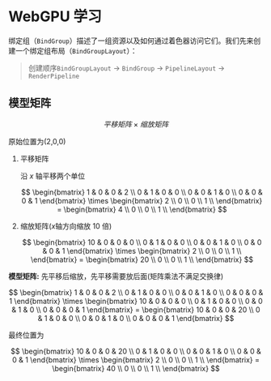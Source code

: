 # WebGPU 学习

绑定组（`BindGroup`）描述了一组资源以及如何通过着色器访问它们。我们先来创建一个绑定组布局（`BindGroupLayout`）：

> 创建顺序`BindGroupLayout` -> `BindGroup` -> `PipelineLayout` -> `RenderPipeline`

## 模型矩阵

$$
平移矩阵 \times 缩放矩阵
$$

原始位置为(2,0,0)

1. 平移矩阵

   沿 $x$ 轴平移两个单位

   $$
   \begin{bmatrix}
        1 & 0 & 0 & 2 \\
        0 & 1 & 0 & 0 \\
        0 & 0 & 1 & 0 \\
        0 & 0 & 0 & 1
    \end{bmatrix}
       \times
    \begin{bmatrix}
        2 \\
        0 \\
        0 \\
        1 \\
    \end{bmatrix}
       =
    \begin{bmatrix}
        4 \\
        0 \\
        0 \\
        1 \\
    \end{bmatrix}
   $$

2. 缩放矩阵($x$轴方向缩放 10 倍)

   $$
   \begin{bmatrix}
        10 & 0 & 0 & 0 \\
        0 & 1 & 0 & 0 \\
        0 & 0 & 1 & 0 \\
        0 & 0 & 0 & 1
    \end{bmatrix}
        \times
    \begin{bmatrix}
        2 \\
        0 \\
        0 \\
        1 \\
    \end{bmatrix}
       =
    \begin{bmatrix}
        20 \\
        0 \\
        0 \\
        1 \\
    \end{bmatrix}
   $$

**模型矩阵:** 先平移后缩放，先平移需要放后面(矩阵乘法不满足交换律)

$$
\begin{bmatrix}
        1 & 0 & 0 & 2 \\
        0 & 1 & 0 & 0 \\
        0 & 0 & 1 & 0 \\
        0 & 0 & 0 & 1
    \end{bmatrix}
       \times
    \begin{bmatrix}
        10 & 0 & 0 & 0 \\
        0 & 1 & 0 & 0 \\
        0 & 0 & 1 & 0 \\
        0 & 0 & 0 & 1
    \end{bmatrix}
        =
    \begin{bmatrix}
        10 & 0 & 0 & 20 \\
        0 & 1 & 0 & 0 \\
        0 & 0 & 1 & 0 \\
        0 & 0 & 0 & 1
    \end{bmatrix}
$$

最终位置为

$$
    \begin{bmatrix}
        10 & 0 & 0 & 20 \\
        0 & 1 & 0 & 0 \\
        0 & 0 & 1 & 0 \\
        0 & 0 & 0 & 1
    \end{bmatrix}
       \times
    \begin{bmatrix}
        2 \\
        0 \\
        0 \\
        1 \\
    \end{bmatrix}
        =
    \begin{bmatrix}
        40 \\
        0 \\
        0 \\
        1 \\
    \end{bmatrix}
$$
